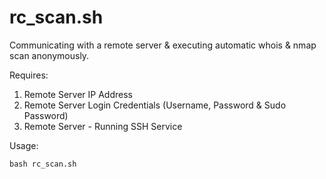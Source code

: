 # rc_scan.sh
Communicating with a remote server &amp; executing automatic whois &amp; nmap scan anonymously.


Requires:
  1) Remote Server IP Address
  2) Remote Server Login Credentials (Username, Password & Sudo Password)
  3) Remote Server - Running SSH Service
  
Usage:

	bash rc_scan.sh
